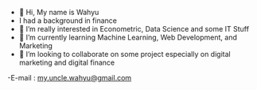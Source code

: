 - 👋 Hi, My name is Wahyu
- I had a background in finance
- 👀 I’m really interested in Econometric, Data Science and some IT Stuff
- 🌱 I’m currently learning Machine Learning, Web Development, and Marketing
- 💞️ I’m looking to collaborate on some project especially on digital marketing and digital finance

-E-mail             : my.uncle.wahyu@gmail.com

<!---
WahyuFauzi/WahyuFauzi is a ✨ special ✨ repository because its `README.md` (this file) appears on your GitHub profile.
You can click the Preview link to take a look at your changes.
--->
